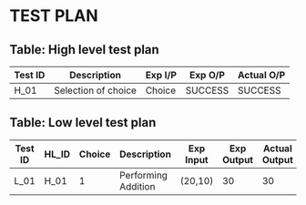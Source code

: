 # TEST PLAN

## Table: High level test plan

| **Test ID** | **Description**                   | **Exp I/P** | **Exp O/P** | **Actual O/P** |    
|-------------|-----------------------------------|------------|-------------|----------------|
|  H_01       | Selection of choice | Choice | SUCCESS | SUCCESS |



## Table: Low level test plan

| **Test ID** | **HL_ID** | **Choice** |**Description**   | **Exp Input** | **Exp Output** | **Actual Output** |**Type Of Test**  |    
|-------------|-----------|-----------|---------------------------|------------|-------------|----------------|------------------|
|  L_01       | H_01 | 1  |Performing Addition | (20,10) | 30 | 30 | Requirement based |
